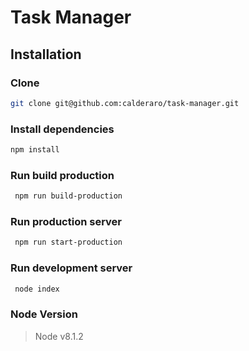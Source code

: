 Task Manager
===============

## Installation

### Clone
```bash
git clone git@github.com:calderaro/task-manager.git
```
### Install dependencies
```bash
npm install
```
### Run build production
```bash
 npm run build-production
```
### Run production server
```bash
 npm run start-production
```
### Run development server
```bash
 node index
```
### Node Version

> Node v8.1.2
